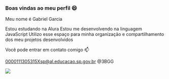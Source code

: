 ### Boas vindas ao meu perfil 😄

Meu nome é Gabriel Garcia

Estou estudando na Alura
Estou me desenvolvendo na linguagem JavaScript
Utilizo esse espaço para minha organização e compartilhamento dos meu projetos desenvolvidos

Você pode entrar em contato comigo 📫

0000111305315Xsp@al.educacao.sp.gov.br
@3BGG

![](https://media1.giphy.com/media/VdQWwxdVUTazXBvpZa/giphy.gif)
